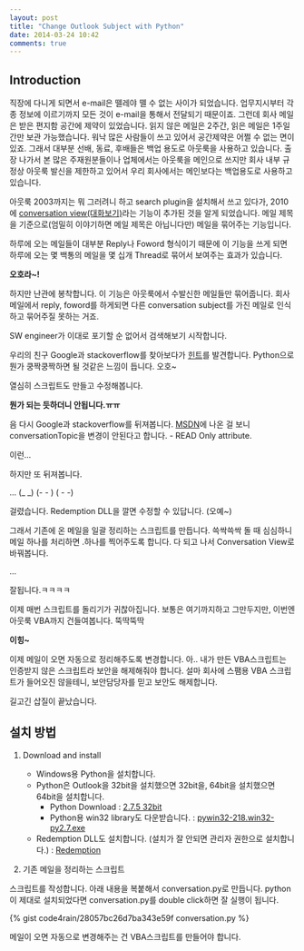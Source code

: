```yaml
---
layout: post
title: "Change Outlook Subject with Python"
date: 2014-03-24 10:42
comments: true
---
```


## Introduction
직장에 다니게 되면서 e-mail은 뗄레야 뗄 수 없는 사이가 되었습니다. 업무지시부터 각종 정보에 이르기까지 모든 것이 e-mail을 통해서 전달되기 때문이죠. 그런데 회사 메일은 받은 편지함 공간에 제약이 있었습니다. 읽지 않은 메일은 2주간, 읽은 메일은 1주일간만 보관 가능했습니다. 워낙 많은 사람들이 쓰고 있어서 공간제약은 어쩔 수 없는 면이 있죠. 그래서 대부분 선배, 동료, 후배들은 백업 용도로 아웃룩을 사용하고 있습니다. 출장 나가서 본 많은 주재원분들이나 업체에서는 아웃룩을 메인으로 쓰지만 회사 내부 규정상 아웃룩 발신을 제한하고 있어서 우리 회사에서는 메인보다는 백업용도로 사용하고 있습니다.

아웃룩 2003까지는 뭐 그러려니 하고 search plugin을 설치해서 쓰고 있다가, 2010에 [conversation view(대화보기)](http://support.microsoft.com/kb/2274243/ko)라는 기능이 추가된 것을 알게 되었습니다. 메일 제목을 기준으로(엄밀히 이야기하면 메일 제목은 아닙니다만) 메일을 묶어주는 기능입니다.

하루에 오는 메일들이 대부분 Reply나 Foword 형식이기 때문에 이 기능을 쓰게 되면 하루에 오는 몇 백통의 메일을 몇 십개 Thread로 묶어서 보여주는 효과가 있습니다.

__오호라~!__

하지만 난관에 봉착합니다. 이 기능은 아웃룩에서 수발신한 메일들만 묶어줍니다. 회사메일에서 reply, foword를 하게되면 다른 conversation subject를 가진 메일로 인식하고 묶어주질 못하는 거죠.

SW engineer가 이대로 포기할 순 없어서 검색해보기 시작합니다.

우리의 친구 Google과 stackoverflow를 찾아보다가 [힌트][HINT]를 발견합니다.
Python으로 뭔가 쿵짝쿵짝하면 될 것같은 느낌이 듭니다. 오호~

열심히 스크립트도 만들고 수정해봅니다.

__뭔가 되는 듯하더니 안됩니다.ㅠㅠ__

음 다시 Google과 stackoverflow를 뒤져봅니다.
[MSDN]에 나온 걸 보니 conversationTopic을 변경이 안된다고 합니다. - READ Only attribute.

이런...

하지만 또 뒤져봅니다.

... (\_ \_) (- - ) ( - -)

걸렸습니다. Redemption DLL을 깔면 수정할 수 있답니다. (오예~)

그래서 기존에 온 메일을 일괄 정리하는 스크립트를 만듭니다. 쓱싹쓱싹 돌 때 심심하니 메일 하나를 처리하면 .하나를 찍어주도록 합니다.
다 되고 나서 Conversation View로 바꿔봅니다.

...

잘됩니다.ㅋㅋㅋㅋ

이제 매번 스크립트를 돌리기가 귀찮아집니다. 보통은 여기까지하고 그만두지만, 이번엔 아웃룩 VBA까지 건들여봅니다. 뚝딱뚝딱

__이힝~__

이제 메일이 오면 자동으로 정리해주도록 변경합니다. 아.. 내가 만든 VBA스크립트는 인증받지 않은 스크립트라 보안을 해제해줘야 합니다.
설마 회사에 스팸용 VBA 스크립트가 들어오진 않을테니, 보안담당자를 믿고 보안도 해제합니다.

길고긴 삽질이 끝났습니다.

## 설치 방법
1. Download and install
	* Windows용 Python을 설치합니다.
	* Python은 Outlook을 32bit을 설치했으면 32bit을, 64bit을 설치했으면 64bit을 설치합니다.
		* Python Download : [2.7.5 32bit](http://www.python.org/ftp/python/2.7.5/python-2.7.5.msi)
		* Python용 win32 library도 다운받습니다. : [pywin32-218.win32-py2.7.exe](http://sourceforge.net/projects/pywin32/files/pywin32/Build%20218/pywin32-218.win32-py2.7.exe/download)
	* Redemption DLL도 설치합니다. (설치가 잘 안되면 관리자 권한으로 설치합니다.) : [Redemption](http://www.dimastr.com/redemption/Redemption.zip)

2. 기존 메일을 정리하는 스크립트

스크립트를 작성합니다. 아래 내용을 복붙해서 conversation.py로 만듭니다.
python이 제대로 설치되었다면 conversation.py를 double click하면 잘 실행이 됩니다.

{% gist code4rain/28057bc26d7ba343e59f conversation.py %}

메일이 오면 자동으로 변경해주는 건 VBA스크립트를 만들어야 합니다.

[MSDN]: http://msdn.microsoft.com/en-us/library/office/ff869318.aspx
[HINT]: http://stackoverflow.com/questions/1440233/possible-to-intercept-and-rewrite-email-on-outlook-client-side-using-ironpython
